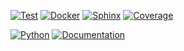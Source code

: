 
[![Test](https://github.com/haniffalab/adia/actions/workflows/test-coverage.yml/badge.svg)](https://github.com/haniffalab/adia/actions/workflows/test-coverage.yml)
[![Docker](https://github.com/haniffalab/adia/actions/workflows/docker-build.yml/badge.svg)](https://github.com/haniffalab/adia/actions/workflows/docker-build.yml)
[![Sphinx](https://github.com/haniffalab/adia/actions/workflows/sphinx-build.yml/badge.svg)](https://github.com/haniffalab/adia/actions/workflows/sphinx-build.yml)
[![Coverage](https://codecov.io/gh/haniffalab/adia/branch/main/graph/badge.svg?token=SM1J6FVZ5C)](https://codecov.io/gh/haniffalab/adia)

[![Python](https://img.shields.io/badge/python-3.8-blue)](https://python.org)
[![Documentation](https://img.shields.io/badge/docs-online-blue)](http://haniffalab.github.io/adia)

